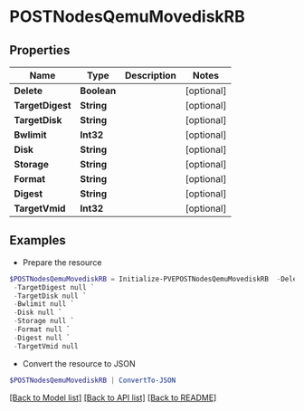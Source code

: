 # POSTNodesQemuMovediskRB
## Properties

Name | Type | Description | Notes
------------ | ------------- | ------------- | -------------
**Delete** | **Boolean** |  | [optional] 
**TargetDigest** | **String** |  | [optional] 
**TargetDisk** | **String** |  | [optional] 
**Bwlimit** | **Int32** |  | [optional] 
**Disk** | **String** |  | [optional] 
**Storage** | **String** |  | [optional] 
**Format** | **String** |  | [optional] 
**Digest** | **String** |  | [optional] 
**TargetVmid** | **Int32** |  | [optional] 

## Examples

- Prepare the resource
```powershell
$POSTNodesQemuMovediskRB = Initialize-PVEPOSTNodesQemuMovediskRB  -Delete null `
 -TargetDigest null `
 -TargetDisk null `
 -Bwlimit null `
 -Disk null `
 -Storage null `
 -Format null `
 -Digest null `
 -TargetVmid null
```

- Convert the resource to JSON
```powershell
$POSTNodesQemuMovediskRB | ConvertTo-JSON
```

[[Back to Model list]](../README.md#documentation-for-models) [[Back to API list]](../README.md#documentation-for-api-endpoints) [[Back to README]](../README.md)

